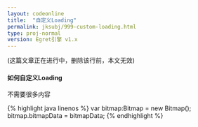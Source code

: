 ```yaml
---
layout: codeonline
title:  "自定义Loading"
permalink: jksubj/999-custom-loading.html
type: proj-normal
version: Egret引擎 v1.x
---
```


(这篇文章正在进行中，删除该行前，本文无效)

#### 如何自定义Loading

不需要很多内容

{% highlight java linenos %}
var bitmap:Bitmap = new Bitmap();
bitmap.bitmapData = bitmapData;
{% endhighlight %}





